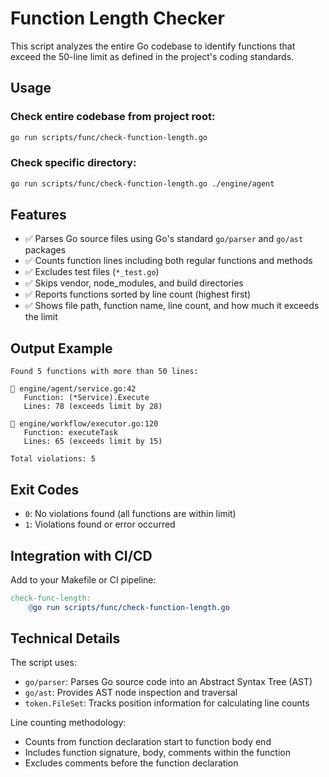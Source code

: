 # Function Length Checker

This script analyzes the entire Go codebase to identify functions that exceed the 50-line limit as defined in the project's coding standards.

## Usage

### Check entire codebase from project root:

```bash
go run scripts/func/check-function-length.go
```

### Check specific directory:

```bash
go run scripts/func/check-function-length.go ./engine/agent
```

## Features

- ✅ Parses Go source files using Go's standard `go/parser` and `go/ast` packages
- ✅ Counts function lines including both regular functions and methods
- ✅ Excludes test files (`*_test.go`)
- ✅ Skips vendor, node_modules, and build directories
- ✅ Reports functions sorted by line count (highest first)
- ✅ Shows file path, function name, line count, and how much it exceeds the limit

## Output Example

```
Found 5 functions with more than 50 lines:

📄 engine/agent/service.go:42
   Function: (*Service).Execute
   Lines: 78 (exceeds limit by 28)

📄 engine/workflow/executor.go:120
   Function: executeTask
   Lines: 65 (exceeds limit by 15)

Total violations: 5
```

## Exit Codes

- `0`: No violations found (all functions are within limit)
- `1`: Violations found or error occurred

## Integration with CI/CD

Add to your Makefile or CI pipeline:

```makefile
check-func-length:
	@go run scripts/func/check-function-length.go
```

## Technical Details

The script uses:

- `go/parser`: Parses Go source code into an Abstract Syntax Tree (AST)
- `go/ast`: Provides AST node inspection and traversal
- `token.FileSet`: Tracks position information for calculating line counts

Line counting methodology:

- Counts from function declaration start to function body end
- Includes function signature, body, comments within the function
- Excludes comments before the function declaration

